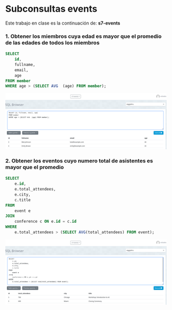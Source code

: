# Subconsultas events 
Este trabajo en clase es la continuación de: **s7-events**

### 1. Obtener los miembros cuya edad es mayor que el promedio de las edades de todos los miembros
```sql
SELECT 
    id, 
    fullname, 
    email, 
    age
FROM member 
WHERE age > (SELECT AVG  (age) FROM member);
```
![sentence2](resources/image.png)

 
### 2. Obtener los eventos cuyo numero total de asistentes es mayor que el promedio
```sql
SELECT 
    e.id,
    e.total_attendees,
    e.city,
    c.title
FROM
    event e
JOIN
    conference c ON e.id = c.id
WHERE
    e.total_attendees > (SELECT AVG(total_attendees) FROM event);

```
![alt text](resources/image-1.png)